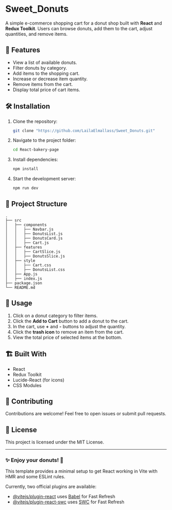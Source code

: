 # Sweet_Donuts

A simple e-commerce shopping cart for a donut shop built with **React** and **Redux Toolkit**. Users can browse donuts, add them to the cart, adjust quantities, and remove items.

## 🚀 Features
- View a list of available donuts.
- Filter donuts by category.
- Add items to the shopping cart.
- Increase or decrease item quantity.
- Remove items from the cart.
- Display total price of cart items.

## 🛠️ Installation

1. Clone the repository:
   ```sh
   git clone "https://github.com/LailaElmallass/Sweet_Donuts.git"
   ```
2. Navigate to the project folder:
   ```sh
   cd React-bakery-page
   ```
3. Install dependencies:
   ```sh
   npm install
   ```
4. Start the development server:
   ```sh
   npm run dev
   ```

## 📂 Project Structure
```
.
├── src
│   ├── components
│   │   ├── Navbar.js
│   │   ├── DonutsList.js
│   │   ├── DonutsCard.js
│   │   ├── Cart.js
│   ├── features
│   │   ├── CartSlice.js
│   │   ├── DonutsSlice.js
│   ├── style
│   │   ├── Cart.css
│   │   ├── DonutsList.css
│   ├── App.js
│   ├── index.js
├── package.json
└── README.md
```

## 📌 Usage
1. Click on a donut category to filter items.
2. Click the **Add to Cart** button to add a donut to the cart.
3. In the cart, use **+** and **-** buttons to adjust the quantity.
4. Click the **trash icon** to remove an item from the cart.
5. View the total price of selected items at the bottom.

## 🏗️ Built With
- React
- Redux Toolkit
- Lucide-React (for icons)
- CSS Modules

## 🤝 Contributing
Contributions are welcome! Feel free to open issues or submit pull requests.

## 📜 License
This project is licensed under the MIT License.

---
### ✨ Enjoy your donuts! 🍩



This template provides a minimal setup to get React working in Vite with HMR and some ESLint rules.

Currently, two official plugins are available:

- [@vitejs/plugin-react](https://github.com/vitejs/vite-plugin-react/blob/main/packages/plugin-react/README.md) uses [Babel](https://babeljs.io/) for Fast Refresh
- [@vitejs/plugin-react-swc](https://github.com/vitejs/vite-plugin-react-swc) uses [SWC](https://swc.rs/) for Fast Refresh
